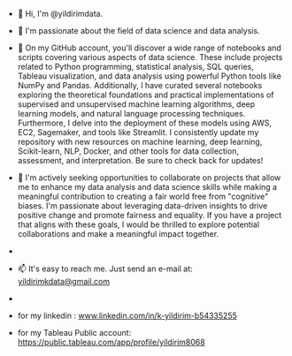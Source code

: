 - 👋 Hi, I'm @yildirimdata.

- 👀 I'm passionate about the field of data science and data analysis.

- 🌱 On my GitHub account, you'll discover a wide range of notebooks and scripts covering various aspects of data science. These include projects related to Python programming, statistical analysis, SQL queries, Tableau visualization, and data analysis using powerful Python tools like NumPy and Pandas. Additionally, I have curated several notebooks exploring the theoretical foundations and practical implementations of supervised and unsupervised machine learning algorithms, deep learning models, and natural language processing techniques. Furthermore, I delve into the deployment of these models using AWS, EC2, Sagemaker, and tools like Streamlit. I consistently update my repository with new resources on machine learning, deep learning, Scikit-learn, NLP, Docker, and other tools for data collection, assessment, and interpretation. Be sure to check back for updates!

- 💞️ I'm actively seeking opportunities to collaborate on projects that allow me to enhance my data analysis and data science skills while making a meaningful contribution to creating a fair world free from "cognitive" biases. I'm passionate about leveraging data-driven insights to drive positive change and promote fairness and equality. If you have a project that aligns with these goals, I would be thrilled to explore potential collaborations and make a meaningful impact together.
- 
- 📫 It's easy to reach me. Just send an e-mail at: yildirimkdata@gmail.com
- 
- for my linkedin : www.linkedin.com/in/k-yildirim-b54335255 
- for my Tableau Public account: https://public.tableau.com/app/profile/yildirim8068

<!---
yildirimdata/yildirimdata is a ✨ special ✨ repository because its `README.md` (this file) appears on your GitHub profile.
You can click the Preview link to take a look at your changes.
--->
